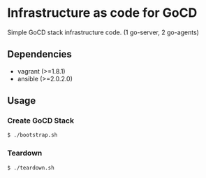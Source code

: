 
# Infrastructure as code for GoCD
 Simple GoCD stack infrastructure code. (1 go-server, 2 go-agents)

## Dependencies
 - vagrant (>=1.8.1)
 - ansible (>=2.0.2.0)

## Usage

### Create GoCD Stack
``` bash
$ ./bootstrap.sh
```

### Teardown
``` bash
$ ./teardown.sh
```

